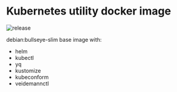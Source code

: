 # Kubernetes utility docker image

![release](https://github.com/nlnwa/k8s-util/actions/workflows/release.yml/badge.svg)

debian:bullseye-slim base image with:
- helm
- kubectl
- yq
- kustomize
- kubeconform
- veidemannctl
